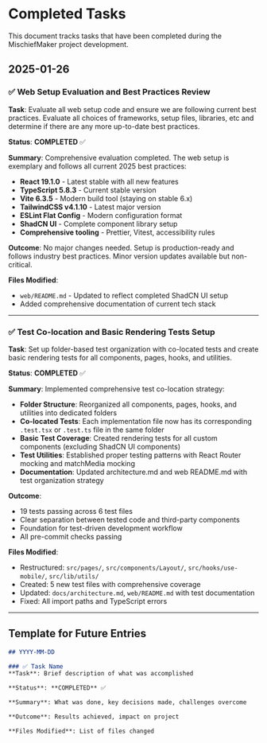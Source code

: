 # Completed Tasks

This document tracks tasks that have been completed during the MischiefMaker project development.

## 2025-01-26

### ✅ Web Setup Evaluation and Best Practices Review
**Task**: Evaluate all web setup code and ensure we are following current best practices. Evaluate all choices of frameworks, setup files, libraries, etc and determine if there are any more up-to-date best practices.

**Status**: **COMPLETED** ✅

**Summary**: Comprehensive evaluation completed. The web setup is exemplary and follows all current 2025 best practices:

- **React 19.1.0** - Latest stable with all new features
- **TypeScript 5.8.3** - Current stable version
- **Vite 6.3.5** - Modern build tool (staying on stable 6.x)
- **TailwindCSS v4.1.10** - Latest major version
- **ESLint Flat Config** - Modern configuration format
- **ShadCN UI** - Complete component library setup
- **Comprehensive tooling** - Prettier, Vitest, accessibility rules

**Outcome**: No major changes needed. Setup is production-ready and follows industry best practices. Minor version updates available but non-critical.

**Files Modified**: 
- `web/README.md` - Updated to reflect completed ShadCN UI setup
- Added comprehensive documentation of current tech stack

---

### ✅ Test Co-location and Basic Rendering Tests Setup
**Task**: Set up folder-based test organization with co-located tests and create basic rendering tests for all components, pages, hooks, and utilities.

**Status**: **COMPLETED** ✅

**Summary**: Implemented comprehensive test co-location strategy:

- **Folder Structure**: Reorganized all components, pages, hooks, and utilities into dedicated folders
- **Co-located Tests**: Each implementation file now has its corresponding `.test.tsx` or `.test.ts` file in the same folder
- **Basic Test Coverage**: Created rendering tests for all custom components (excluding ShadCN UI components)
- **Test Utilities**: Established proper testing patterns with React Router mocking and matchMedia mocking
- **Documentation**: Updated architecture.md and web README.md with test organization strategy

**Outcome**: 
- 19 tests passing across 6 test files
- Clear separation between tested code and third-party components
- Foundation for test-driven development workflow
- All pre-commit checks passing

**Files Modified**:
- Restructured: `src/pages/`, `src/components/Layout/`, `src/hooks/use-mobile/`, `src/lib/utils/`
- Created: 5 new test files with comprehensive coverage
- Updated: `docs/architecture.md`, `web/README.md` with test documentation
- Fixed: All import paths and TypeScript errors

---

## Template for Future Entries

```markdown
## YYYY-MM-DD

### ✅ Task Name
**Task**: Brief description of what was accomplished

**Status**: **COMPLETED** ✅

**Summary**: What was done, key decisions made, challenges overcome

**Outcome**: Results achieved, impact on project

**Files Modified**: List of files changed
``` 